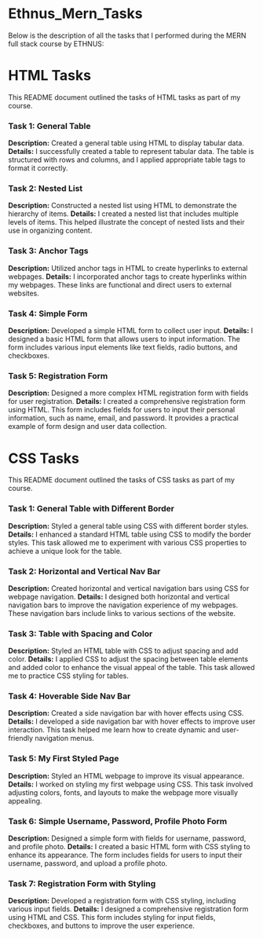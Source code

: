 # Ethnus_Mern_Tasks
Below is the description of all the tasks that I performed during the MERN full stack course by ETHNUS:

# HTML Tasks 

This README document outlined the tasks of HTML tasks as part of my course.

### Task 1: General Table
**Description:** Created a general table using HTML to display tabular data.
**Details:** I successfully created a table to represent tabular data. The table is structured with rows and columns, and I applied appropriate table tags to format it correctly.

### Task 2: Nested List
**Description:** Constructed a nested list using HTML to demonstrate the hierarchy of items.
**Details:** I created a nested list that includes multiple levels of items. This helped illustrate the concept of nested lists and their use in organizing content.

### Task 3: Anchor Tags
**Description:** Utilized anchor tags in HTML to create hyperlinks to external webpages.
**Details:** I incorporated anchor tags to create hyperlinks within my webpages. These links are functional and direct users to external websites.

### Task 4: Simple Form
**Description:** Developed a simple HTML form to collect user input.
**Details:** I designed a basic HTML form that allows users to input information. The form includes various input elements like text fields, radio buttons, and checkboxes.

### Task 5: Registration Form
**Description:** Designed a more complex HTML registration form with fields for user registration.
**Details:** I created a comprehensive registration form using HTML. This form includes fields for users to input their personal information, such as name, email, and password. It provides a practical example of form design and user data collection.


# CSS Tasks 

This README document outlined the tasks of CSS tasks as part of my course. 

### Task 1: General Table with Different Border
**Description:** Styled a general table using CSS with different border styles.
**Details:** I enhanced a standard HTML table using CSS to modify the border styles. This task allowed me to experiment with various CSS properties to achieve a unique look for the table.

### Task 2: Horizontal and Vertical Nav Bar
**Description:** Created horizontal and vertical navigation bars using CSS for webpage navigation.
**Details:** I designed both horizontal and vertical navigation bars to improve the navigation experience of my webpages. These navigation bars include links to various sections of the website.

### Task 3: Table with Spacing and Color
**Description:** Styled an HTML table with CSS to adjust spacing and add color.
**Details:** I applied CSS to adjust the spacing between table elements and added color to enhance the visual appeal of the table. This task allowed me to practice CSS styling for tables.

### Task 4: Hoverable Side Nav Bar
**Description:** Created a side navigation bar with hover effects using CSS.
**Details:** I developed a side navigation bar with hover effects to improve user interaction. This task helped me learn how to create dynamic and user-friendly navigation menus.

### Task 5: My First Styled Page
**Description:** Styled an HTML webpage to improve its visual appearance.
**Details:** I worked on styling my first webpage using CSS. This task involved adjusting colors, fonts, and layouts to make the webpage more visually appealing.

### Task 6: Simple Username, Password, Profile Photo Form
**Description:** Designed a simple form with fields for username, password, and profile photo.
**Details:** I created a basic HTML form with CSS styling to enhance its appearance. The form includes fields for users to input their username, password, and upload a profile photo.

### Task 7: Registration Form with Styling
**Description:** Developed a registration form with CSS styling, including various input fields.
**Details:** I designed a comprehensive registration form using HTML and CSS. This form includes styling for input fields, checkboxes, and buttons to improve the user experience.

